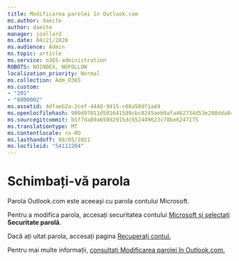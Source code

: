 ```yaml
---
title: Modificarea parolei în Outlook.com
ms.author: daeite
author: daeite
manager: joallard
ms.date: 04/21/2020
ms.audience: Admin
ms.topic: article
ms.service: o365-administration
ROBOTS: NOINDEX, NOFOLLOW
localization_priority: Normal
ms.collection: Adm_O365
ms.custom:
- "201"
- "8000002"
ms.assetid: 4dfaeb2a-2cef-444d-9415-c68a50df1a49
ms.openlocfilehash: 909d97011d581641589cbc8245aeb9afa462734d53e208dda84657cd306d6fb2
ms.sourcegitcommit: b5f7da89a650d2915dc652449623c78be6247175
ms.translationtype: MT
ms.contentlocale: ro-RO
ms.lasthandoff: 08/05/2021
ms.locfileid: "54112204"
---
```

# <a name="change-your-password"></a>Schimbați-vă parola

Parola Outlook.com este aceeași cu parola contului Microsoft.
  
Pentru a modifica parola, accesați securitatea contului [Microsoft și selectați](https://go.microsoft.com/fwlink/p/?linkid=842325&amp;clcid=0x409) **Securitate parolă**.
  
Dacă ați uitat parola, accesați pagina [Recuperați contul.](https://go.microsoft.com/fwlink/p/?linkid=841909)
  
Pentru mai multe informații, [consultați Modificarea parolei în Outlook.com.](https://support.office.com/article/2138d690-811c-4545-b2f3-e4dbe80c9735?wt.mc_id=Office_Outlook_com_Alchemy)
